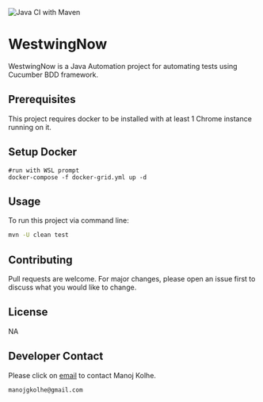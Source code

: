 ![Java CI with Maven](https://github.com/HarddriveManoj/WestwingNow/workflows/Java%20CI%20with%20Maven/badge.svg?branch=master)

# WestwingNow

WestwingNow is a Java Automation project for automating tests using Cucumber BDD framework.


## Prerequisites

This project requires docker to be installed with at least 1 Chrome instance running on it.

## Setup Docker

````
#run with WSL prompt
docker-compose -f docker-grid.yml up -d
````

## Usage

To run this project via command line:

```bash
mvn -U clean test
```

## Contributing
Pull requests are welcome. For major changes, please open an issue first to discuss what you would like to change.

## License
NA

## Developer Contact

Please click on [email](mailto:manojgkolhe@gmail.com) to contact Manoj Kolhe.

```bash
manojgkolhe@gmail.com
```